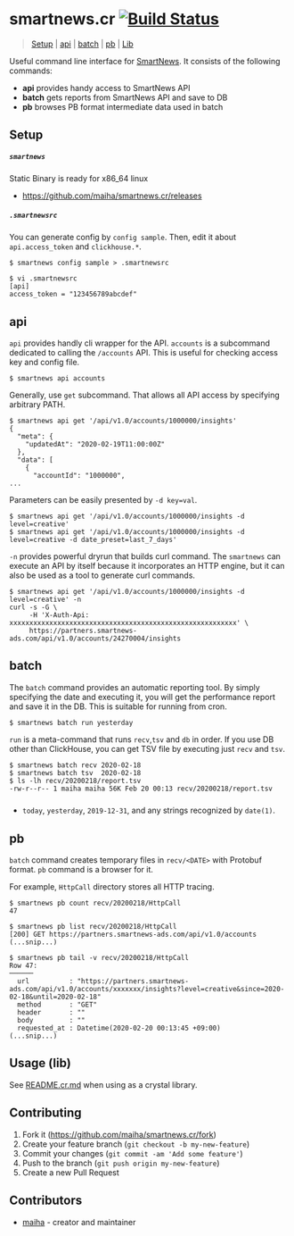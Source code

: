 # smartnews.cr [![Build Status](https://travis-ci.org/maiha/smartnews.cr.svg?branch=master)](https://travis-ci.org/maiha/smartnews.cr)

> [Setup](#Setup) | [api](#api) | [batch](#batch) | [pb](#pb) | [Lib](#lib)

Useful command line interface for [SmartNews](https://www.smartnews.com/ja/).
It consists of the following commands:

* **api** provides handy access to SmartNews API
* **batch** gets reports from SmartNews API and save to DB
* **pb** browses PB format intermediate data used in batch

## Setup

##### `smartnews`

Static Binary is ready for x86_64 linux
* https://github.com/maiha/smartnews.cr/releases

##### `.smartnewsrc`

You can generate config by `config sample`. Then, edit it about `api.access_token` and `clickhouse.*`.

```console
$ smartnews config sample > .smartnewsrc

$ vi .smartnewsrc
[api]
access_token = "123456789abcdef"
```

## api

`api` provides handly cli wrapper for the API.
`accounts` is a subcommand dedicated to calling the `/accounts` API.
This is useful for checking access key and config file.

```console
$ smartnews api accounts
```

Generally, use `get` subcommand. That allows all API access by specifying arbitrary PATH.

```console
$ smartnews api get '/api/v1.0/accounts/1000000/insights'
{
  "meta": {
    "updatedAt": "2020-02-19T11:00:00Z"
  },
  "data": [
    {
      "accountId": "1000000",
...
```

Parameters can be easily presented by `-d key=val`.
```console
$ smartnews api get '/api/v1.0/accounts/1000000/insights -d level=creative'
$ smartnews api get '/api/v1.0/accounts/1000000/insights -d level=creative -d date_preset=last_7_days'
```

`-n` provides powerful dryrun that builds curl command.
The `smartnews` can execute an API by itself because it incorporates an HTTP engine,
but it can also be used as a tool to generate curl commands.

```console
$ smartnews api get '/api/v1.0/accounts/1000000/insights -d level=creative' -n
curl -s -G \
     -H 'X-Auth-Api: xxxxxxxxxxxxxxxxxxxxxxxxxxxxxxxxxxxxxxxxxxxxxxxxxxxxxxxxx' \
     https://partners.smartnews-ads.com/api/v1.0/accounts/24270004/insights
```

## batch

The `batch` command provides an automatic reporting tool.
By simply specifying the date and executing it, you will get the performance report and save it in the DB.
This is suitable for running from cron.

```console
$ smartnews batch run yesterday
```

`run` is a meta-command that runs `recv`,`tsv` and `db` in order.
If you use DB other than ClickHouse, you can get TSV file by executing just `recv` and `tsv`.

```console
$ smartnews batch recv 2020-02-18
$ smartnews batch tsv  2020-02-18
$ ls -lh recv/20200218/report.tsv
-rw-r--r-- 1 maiha maiha 56K Feb 20 00:13 recv/20200218/report.tsv
```

##### <DATE>
- `today`, `yesterday`, `2019-12-31`, and any strings recognized by `date(1)`.

## pb

`batch` command creates temporary files in `recv/<DATE>` with Protobuf format.
`pb` command is a browser for it.

For example, `HttpCall` directory stores all HTTP tracing.

```console
$ smartnews pb count recv/20200218/HttpCall
47

$ smartnews pb list recv/20200218/HttpCall
[200] GET https://partners.smartnews-ads.com/api/v1.0/accounts
(...snip...)

$ smartnews pb tail -v recv/20200218/HttpCall
Row 47:
──────
  url          : "https://partners.smartnews-ads.com/api/v1.0/accounts/xxxxxxx/insights?level=creative&since=2020-02-18&until=2020-02-18"
  method       : "GET"
  header       : ""
  body         : ""
  requested_at : Datetime(2020-02-20 00:13:45 +09:00)
(...snip...)
```

## Usage (lib)

See [README.cr.md](./README.cr.md) when using as a crystal library.

## Contributing

1. Fork it (<https://github.com/maiha/smartnews.cr/fork>)
2. Create your feature branch (`git checkout -b my-new-feature`)
3. Commit your changes (`git commit -am 'Add some feature'`)
4. Push to the branch (`git push origin my-new-feature`)
5. Create a new Pull Request

## Contributors

- [maiha](https://github.com/maiha) - creator and maintainer
